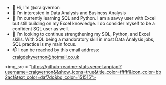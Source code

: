 - 👋 Hi, I’m @craigvernon
- 👀 I’m interested in Data Analysis and Business Analysis
- 🌱 I’m currently learning SQL and Python. I am a savvy user with Excel but still building on my Excel knowledge. I do consider myself to be a confident SQL user as well.
- 💞️ I’m looking to continue strengthening my SQL, Python, and Excel skills. With SQL being a mandoratory skill in most Data Analysis jobs, SQL practice is my main focus.  
- 📫 I can be reached by this email address: craigdekyvernon@hotmail.co.uk

<img_src = "https://github-readme-stats.vercel.app/api?username=craigvernon&&show_icons=true&title_color=ffffff&icon_color=bb2acf&text_color=daf7dc&bg_color=151515">



